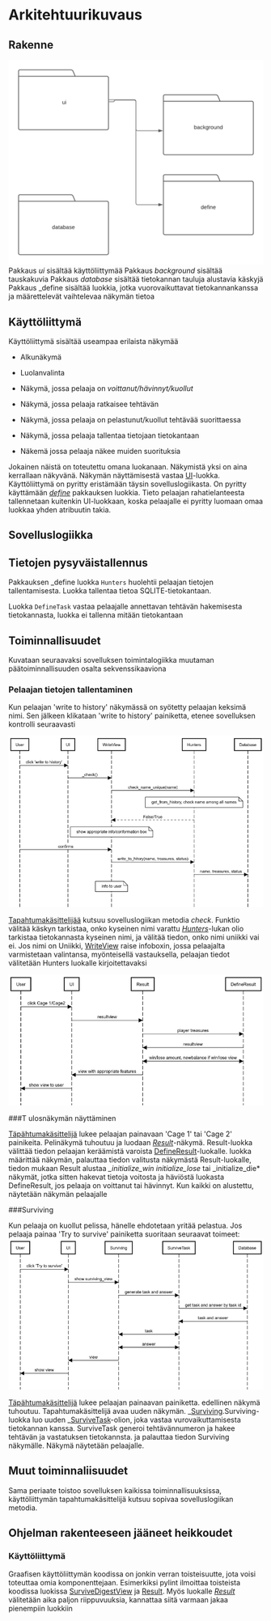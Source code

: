 # Arkitehtuurikuvaus

## Rakenne 

![](https://github.com/lina-ova/ot-harjoitystyo/blob/master/dokumentaatio/kuvat/rakenne.png)
Pakkaus _ui_ sisältää käyttöliittymää
Pakkaus _background_ sisältää tauskakuvia
Pakkaus _database_ sisältää tietokannan tauluja alustavia käskyjä
Pakkaus _define sisältää luokkia, jotka vuorovaikuttavat tietokannankanssa ja määrettelevät vaihtelevaa näkymän tietoa

## Käyttöliittymä

Käyttöliittymä sisältää useampaa erilaista näkymää

- Alkunäkymä

- Luolanvalinta

- Näkymä, jossa pelaaja on _voittanut/hävinnyt/kuollut_

- Näkymä, jossa pelaaja ratkaisee tehtävän

- Näkymä, jossa pelaaja on pelastunut/kuollut tehtävää suorittaessa

- Näkymä, jossa pelaaja tallentaa tietojaan tietokantaan

- Näkemä jossa pelaaja näkee muiden suorituksia

Jokainen näistä on toteutettu omana luokanaan. Näkymistä yksi on aina kerrallaan näkyvänä. Näkymän näyttämisestä vastaa [UI](https://github.com/lina-ova/ot-harjoitystyo/blob/master/src/ui/ui.py)-luokka. Käyttöliittymä on pyritty eristämään täysin sovelluslogiikasta. On pyritty käyttämään _[define](https://github.com/lina-ova/ot-harjoitystyo/tree/master/src/define)_ pakkauksen luokkia. Tieto pelaajan rahatielanteesta tallennetaan kuitenkin UI-luokkaan, koska pelaajalle ei pyritty luomaan omaa luokkaa yhden atribuutin takia. 

## Sovelluslogiikka


## Tietojen pysyväistallennus

Pakkauksen _define luokka `Hunters` huolehtii pelaajan tietojen tallentamisesta. Luokka tallentaa tietoa SQLITE-tietokantaan.

Luokka `DefineTask` vastaa pelaajalle annettavan tehtävän hakemisesta tietokannasta, luokka ei tallenna mitään tietokantaan 

## Toiminnallisuudet

Kuvataan seuraavaksi sovelluksen toimintalogiikka muutaman päätoiminnallisuuden osalta sekvenssikaaviona


### Pelaajan tietojen tallentaminen

Kun pelaajan 'write to history' näkymässä on syötetty pelaajan keksimä nimi. Sen jälkeen klikataan 'write to history' painiketta, etenee sovelluksen kontrolli seuraavasti

![](https://github.com/lina-ova/ot-harjoitystyo/blob/master/dokumentaatio/kuvat/write%20to%20history%20.png)

[Tapahtumakäsittelijää](https://github.com/lina-ova/ot-harjoitystyo/blob/master/src/ui/ui.py) kutsuu sovelluslogiikan metodia _check_. Funktio välitää käskyn tarkistaa, onko kyseinen nimi varattu _[Hunters](https://github.com/lina-ova/ot-harjoitystyo/blob/master/src/define/best_hunters.py)_-lukan olio tarkistaa tietokannasta kyseinen nimi, ja välitää tiedon, onko nimi uniikki vai ei. Jos nimi on Uniikki, [WriteView](https://github.com/lina-ova/ot-harjoitystyo/blob/master/src/ui/write_to_hitory_view.py) raise infoboxin, jossa pelaajalta varmistetaan valintansa, myönteisellä vastauksella, pelaajan tiedot välitetään Hunters luokalle kirjoitettavaksi

![](https://github.com/lina-ova/ot-harjoitystyo/blob/master/dokumentaatio/kuvat/result.png)

###T ulosnäkymän näyttäminen

[Täpähtumakäsittelijä](https://github.com/lina-ova/ot-harjoitystyo/blob/master/src/ui/ui.py) lukee pelaajan painavaan  'Cage 1' tai 'Cage 2' painikeita. 
Pelinäkymä tuhoutuu ja luodaan _[Result](https://github.com/lina-ova/ot-harjoitystyo/blob/master/src/ui/win_die_lose_views.py)_-näkymä. 
Result-luokka välittää tiedon pelaajan keräämistä varoista [DefineResult](https://github.com/lina-ova/ot-harjoitystyo/blob/master/src/define/define_result.py)-luokalle.
luokka määrittää näkymän, palauttaa tiedon valitusta näkymästä Result-luokalle, tiedon mukaan Result alustaa *_initialize_win* *initialize_lose* tai _initialize_die* näkymät, jotka sitten hakevat tietoja voitosta ja häviöstä  luokasta DefineResult, jos pelaaja on voittanut tai hävinnyt.
Kun kaikki on alustettu, näytetään näkymän pelaajalle

###Surviving 

Kun pelaaja on kuollut pelissa, hänelle ehdotetaan yritää pelastua. Jos pelaaja painaa 'Try to survive' painiketta suoritaan seuraavat toimeet:
![](https://github.com/lina-ova/ot-harjoitystyo/blob/master/dokumentaatio/kuvat/surviving.png)

[Täpähtumakäsittelijä](https://github.com/lina-ova/ot-harjoitystyo/blob/master/src/ui/ui.py) lukee pelaajan painaavan painiketta. 
edellinen näkymä tuhoutuu. 
Tapahtumakäsittelijä avaa uuden näkymän. _[Surviving](https://github.com/lina-ova/ot-harjoitystyo/blob/master/src/ui/surviving_view.py).Surviving-luokka luo uuden _[SurviveTask](https://github.com/lina-ova/ot-harjoitystyo/blob/master/src/define/survivetask.py)-olion, joka vastaa vurovaikuttamisesta tietokannan kanssa. 
SurviveTask generoi tehtävännumeron ja hakee tehtävän ja vastatuksen tietokannsta. ja palauttaa tiedon Surviving näkymälle. Näkymä näytetään pelaajalle.

## Muut toiminnaliisuudet

Sama periaate toistoo sovelluksen kaikissa toiminnallisuuksissa, käyttöliittymän tapahtumakäsittelijä kutsuu sopivaa sovelluslogiikan metodia.

## Ohjelman rakenteeseen jääneet heikkoudet

### Käyttöliittymä

Graafisen käyttöliittymän koodissa on jonkin verran toisteisuutte, jota voisi toteuttaa omia komponenttejaan. Esimerkiksi pylint ilmoittaa toisteista koodissa luokissa [SurviveDigestView](https://github.com/lina-ova/ot-harjoitystyo/blob/master/src/ui/digest_survive.py) ja [Result](https://github.com/lina-ova/ot-harjoitystyo/blob/master/src/ui/write_to_hitory_view.py). Myös luokalle _[Result](https://github.com/lina-ova/ot-harjoitystyo/blob/master/src/ui/win_die_lose_views.py)_ välitetään aika paljon riippuvuuksia, kannattaa siitä varmaan jakaa pienempiin luokkiin
